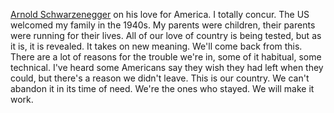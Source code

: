 <a href="https://twitter.com/Schwarzenegger/status/1279426550748737536">Arnold Schwarzenegger</a> on his love for America. I totally concur. The US welcomed my family in the 1940s. My parents were children, their parents were running for their lives. All of our love of country is being tested, but as it is, it is revealed. It takes on new meaning. We'll come back from this. There are a lot of reasons for the trouble we're in, some of it habitual, some technical. I've heard some Americans say they wish they had left when they could, but there's a reason we didn't leave. This is our country. We can't abandon it in its time of need. We're the ones who stayed. We will make it work.
